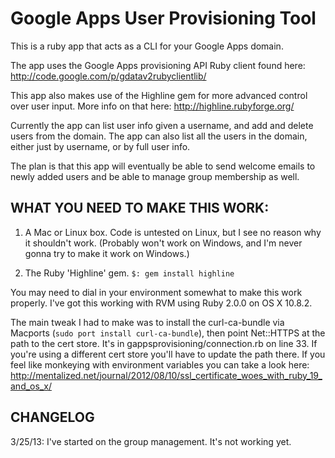 Google Apps User Provisioning Tool
===============================================

This is a ruby app that acts as a CLI for your Google Apps domain.

The app uses the Google Apps provisioning API Ruby client found here: http://code.google.com/p/gdatav2rubyclientlib/

This app also makes use of the Highline gem for more advanced control over user input. 
More info on that here: http://highline.rubyforge.org/

Currently the app can list user info given a username, and add and delete users from the domain. The app can also list all the users in the domain, either just by username, or by full user info.

The plan is that this app will eventually be able to send welcome emails to newly added users and be able to manage group membership as well.

WHAT YOU NEED TO MAKE THIS WORK:
--------------------------------

1.	A Mac or Linux box. Code is untested on Linux, but I see no reason why it shouldn't work. (Probably won't 	  work on Windows, and I'm never gonna try to make it work on Windows.)

2. 	The Ruby 'Highline' gem. `$: gem install highline`

You may need to dial in your environment somewhat to make this work properly. I've got this working with RVM using Ruby 2.0.0 on OS X 10.8.2.

The main tweak I had to make was to install the curl-ca-bundle via Macports (`sudo port install curl-ca-bundle`), then point Net::HTTPS at the path to the cert store. It's in gappsprovisioning/connection.rb on line 33. If you're using a different cert store you'll have to update the path there. If you feel like monkeying with environment variables you can take a look here: http://mentalized.net/journal/2012/08/10/ssl_certificate_woes_with_ruby_19_and_os_x/

CHANGELOG
------------

3/25/13: I've started on the group management. It's not working yet. 